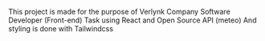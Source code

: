 This project is made for the purpose of Verlynk Company Software Developer (Front-end) Task using React and Open Source API (meteo) And styling is done with Tailwindcss
